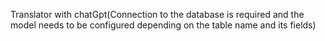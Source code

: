 Translator with chatGpt(Connection to the database is required and the model needs to be configured depending on the table name and its fields)